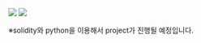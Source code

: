 <a href="" target="_blank"><img src="https://img.shields.io/badge/Solidity-FFFFFF?style=?style=plastic&logo=solidity&logoColor=363636"/></a>
<a href="" target="_blank"><img src="https://img.shields.io/badge/Python-FFFFFF?style=?style=plastic&logo=python&logoColor=3776AB"/></a>

※solidity와 python을 이용해서 project가 진행될 예정입니다.
